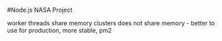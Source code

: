 #Node.js NASA Project

worker threads share memory
clusters does not share memory - better to use for production, more stable, pm2